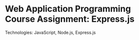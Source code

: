 # <span id="tjidtitle">Web Application Programming Course Assignment: Express.js</span>

<div>Technologies: <span id="tjidtechs">JavaScript, Node.js, Express.js</span></div>
<br />
